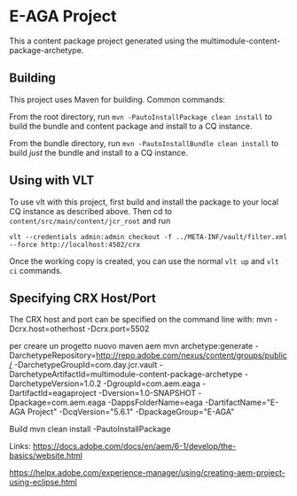 E-AGA Project
========

This a content package project generated using the multimodule-content-package-archetype.

Building
--------

This project uses Maven for building. Common commands:

From the root directory, run ``mvn -PautoInstallPackage clean install`` to build the bundle and content package and install to a CQ instance.

From the bundle directory, run ``mvn -PautoInstallBundle clean install`` to build *just* the bundle and install to a CQ instance.

Using with VLT
--------------

To use vlt with this project, first build and install the package to your local CQ instance as described above. Then cd to `content/src/main/content/jcr_root` and run

    vlt --credentials admin:admin checkout -f ../META-INF/vault/filter.xml --force http://localhost:4502/crx

Once the working copy is created, you can use the normal ``vlt up`` and ``vlt ci`` commands.

Specifying CRX Host/Port
------------------------

The CRX host and port can be specified on the command line with:
mvn -Dcrx.host=otherhost -Dcrx.port=5502 <goals>

per creare un progetto nuovo maven aem
mvn archetype:generate -DarchetypeRepository=http://repo.adobe.com/nexus/content/groups/public/ -DarchetypeGroupId=com.day.jcr.vault -DarchetypeArtifactId=multimodule-content-package-archetype -DarchetypeVersion=1.0.2 -DgroupId=com.aem.eaga -DartifactId=eagaproject -Dversion=1.0-SNAPSHOT -Dpackage=com.aem.eaga -DappsFolderName=eaga -DartifactName="E-AGA Project" -DcqVersion="5.6.1" -DpackageGroup="E-AGA"

Build 
mvn clean install -PautoInstallPackage

Links:
https://docs.adobe.com/docs/en/aem/6-1/develop/the-basics/website.html

https://helpx.adobe.com/experience-manager/using/creating-aem-project-using-eclipse.html
